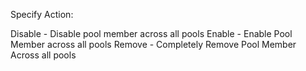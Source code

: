 Specify Action:

Disable - Disable pool member across all pools
Enable - Enable Pool Member across all pools
Remove - Completely Remove Pool Member Across all pools